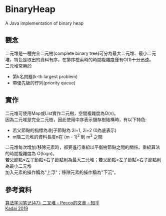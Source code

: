 # BinaryHeap
 A Java implementation of binary heap

## 觀念
二元堆是一種完全二元樹(complete binary tree)可分為最大二元堆、最小二元堆，特色是取出的資料有序，在排序檢索時的時間複雜度僅有O(1)十分迅速。  
二元堆常用於
* 第k名問題(k-th largest problem)
* 帶優先級的佇列(priority queue)

## 實作
二元堆可使用Map或List實作二元樹，空間複雜度為O(n)。  
因為二元堆是完全二元樹，因此使用中序表示儲存樹結構時，有以下特色:
* 若父節點的指標為i則子節點為 2i+1, 2i+2 (0為底表示)
* m階二元堆的資料長度n在 (m - 1)<sup>2</sup> 到 m<sup>2</sup> 之間

二元堆每次增加/移除元素時，都要進行重組以平衡樹節點之間的關係。重組算法的時間複雜度為 O(logn)。   
若父節點>左子節點>右子節點則為最大二元堆；若父節點<左子節點<右子節點則為最小二元堆  
加入元素的操作稱為"上浮"；移除元素的操作稱為"下沉"。

## 參考資料
[算法学习笔记(47): 二叉堆 - Pecco的文章 - 知乎](https://zhuanlan.zhihu.com/p/187618450)  
[Kadai 2019](https://medium.com/@Kadai/資料結構大便當-binary-heap-ec47ca7aebac)
